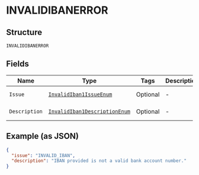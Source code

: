 
# INVALIDIBANERROR

## Structure

`INVALIDIBANERROR`

## Fields

| Name | Type | Tags | Description | Getter | Setter |
|  --- | --- | --- | --- | --- | --- |
| `Issue` | [`InvalidIban1IssueEnum`](../../doc/models/invalid-iban-1-issue-enum.md) | Optional | - | InvalidIban1IssueEnum getIssue() | setIssue(InvalidIban1IssueEnum issue) |
| `Description` | [`InvalidIban1DescriptionEnum`](../../doc/models/invalid-iban-1-description-enum.md) | Optional | - | InvalidIban1DescriptionEnum getDescription() | setDescription(InvalidIban1DescriptionEnum description) |

## Example (as JSON)

```json
{
  "issue": "INVALID_IBAN",
  "description": "IBAN provided is not a valid bank account number."
}
```

